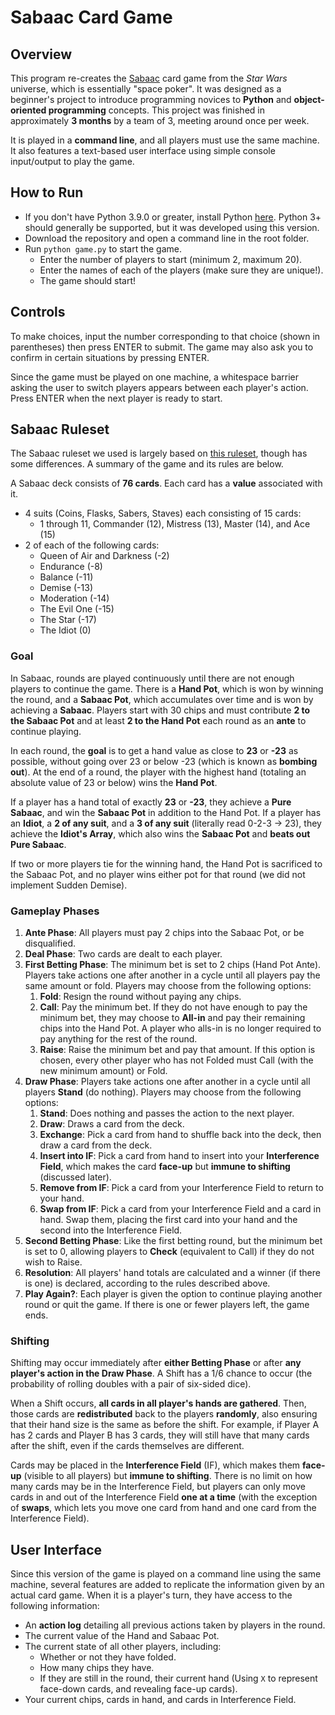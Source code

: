 # Sabaac Card Game

## Overview

This program re-creates the [Sabaac](https://starwars.fandom.com/wiki/Sabacc) card game from the *Star Wars* universe, which is essentially "space poker". It was designed as a beginner's project to introduce programming novices to **Python** and **object-oriented programming** concepts. This project was finished in approximately **3 months** by a team of 3, meeting around once per week.

It is played in a **command line**, and all players must use the same machine. It also features a text-based user interface using simple console input/output to play the game.

## How to Run

* If you don't have Python 3.9.0 or greater, install Python [here](https://www.python.org/downloads/). Python 3+ should generally be supported, but it was developed using this version.
* Download the repository and open a command line in the root folder.
* Run `python game.py` to start the game.
  * Enter the number of players to start (minimum 2, maximum 20).
  * Enter the names of each of the players (make sure they are unique!).
  * The game should start!

## Controls

To make choices, input the number corresponding to that choice (shown in parentheses) then press ENTER to submit. The game may also ask you to confirm in certain situations by pressing ENTER.

Since the game must be played on one machine, a whitespace barrier asking the user to switch players appears between each player's action. Press ENTER when the next player is ready to start.

## Sabaac Ruleset

The Sabaac ruleset we used is largely based on [this ruleset](https://www.pagat.com/invented/sabacc.html), though has some differences. A summary of the game and its rules are below.

A Sabaac deck consists of **76 cards**. Each card has a **value** associated with it.

* 4 suits (Coins, Flasks, Sabers, Staves) each consisting of 15 cards:
  * 1 through 11, Commander (12), Mistress (13), Master (14), and Ace (15)
* 2 of each of the following cards:
  * Queen of Air and Darkness (-2)
  * Endurance (-8)
  * Balance (-11)
  * Demise (-13)
  * Moderation (-14)
  * The Evil One (-15)
  * The Star (-17)
  * The Idiot (0)

### Goal

In Sabaac, rounds are played continuously until there are not enough players to continue the game. There is a **Hand Pot**, which is won by winning the round, and a **Sabaac Pot**, which accumulates over time and is won by achieving a **Sabaac**. Players start with 30 chips and must contribute **2 to the Sabaac Pot** and at least **2 to the Hand Pot** each round as an **ante** to continue playing.

In each round, the **goal** is to get a hand value as close to **23** or **-23** as possible, without going over 23 or below -23 (which is known as **bombing out**). At the end of a round, the player with the highest hand (totaling an absolute value of 23 or below) wins the **Hand Pot**.

If a player has a hand total of exactly **23** or **-23**, they achieve a **Pure Sabaac**, and win the **Sabaac Pot** in addition to the Hand Pot. If a player has an **Idiot**, a **2 of any suit**, and a **3 of any suit** (literally read 0-2-3 -> 23), they achieve the **Idiot's Array**, which also wins the **Sabaac Pot** and **beats out Pure Sabaac**.

If two or more players tie for the winning hand, the Hand Pot is sacrificed to the Sabaac Pot, and no player wins either pot for that round (we did not implement Sudden Demise).

### Gameplay Phases

1. **Ante Phase**: All players must pay 2 chips into the Sabaac Pot, or be disqualified.
2. **Deal Phase**: Two cards are dealt to each player.
3. **First Betting Phase**: The minimum bet is set to 2 chips (Hand Pot Ante). Players take actions one after another in a cycle until all players pay the same amount or fold. Players may choose from the following options:
   1. **Fold**: Resign the round without paying any chips.
   2. **Call**: Pay the minimum bet. If they do not have enough to pay the minimum bet, they may choose to **All-in** and pay their remaining chips into the Hand Pot. A player who alls-in is no longer required to pay anything for the rest of the round.
   3. **Raise**: Raise the minimum bet and pay that amount. If this option is chosen, every other player who has not Folded must Call (with the new minimum amount) or Fold.
4. **Draw Phase**: Players take actions one after another in a cycle until all players **Stand** (do nothing). Players may choose from the following options:
   1. **Stand**: Does nothing and passes the action to the next player.
   2. **Draw**: Draws a card from the deck.
   3. **Exchange**: Pick a card from hand to shuffle back into the deck, then draw a card from the deck.
   4. **Insert into IF**: Pick a card from hand to insert into your **Interference Field**, which makes the card **face-up** but **immune to shifting** (discussed later).
   5. **Remove from IF**: Pick a card from your Interference Field to return to your hand.
   6. **Swap from IF**: Pick a card from your Interference Field and a card in hand. Swap them, placing the first card into your hand and the second into the Interference Field.
5. **Second Betting Phase**: Like the first betting round, but the minimum bet is set to 0, allowing players to **Check** (equivalent to Call) if they do not wish to Raise.
6. **Resolution**: All players' hand totals are calculated and a winner (if there is one) is declared, according to the rules described above.
7. **Play Again?**: Each player is given the option to continue playing another round or quit the game. If there is one or fewer players left, the game ends.

### Shifting

Shifting may occur immediately after **either Betting Phase** or after **any player's action in the Draw Phase**. A Shift has a 1/6 chance to occur (the probability of rolling doubles with a pair of six-sided dice).

When a Shift occurs, **all cards in all player's hands are gathered**. Then, those cards are **redistributed** back to the players **randomly**, also ensuring that their hand size is the same as before the shift. For example, if Player A has 2 cards and Player B has 3 cards, they will still have that many cards after the shift, even if the cards themselves are different.

Cards may be placed in the **Interference Field** (IF), which makes them **face-up** (visible to all players) but **immune to shifting**. There is no limit on how many cards may be in the Interference Field, but players can only move cards in and out of the Interference Field **one at a time** (with the exception of **swaps**, which lets you move one card from hand and one card from the Interference Field).

## User Interface

Since this version of the game is played on a command line using the same machine, several features are added to replicate the information given by an actual card game. When it is a player's turn, they have access to the following information:

* An **action log** detailing all previous actions taken by players in the round.
* The current value of the Hand and Sabaac Pot.
* The current state of all other players, including:
  * Whether or not they have folded.
  * How many chips they have.
  * If they are still in the round, their current hand (Using `X` to represent face-down cards, and revealing face-up cards).
* Your current chips, cards in hand, and cards in Interference Field.
